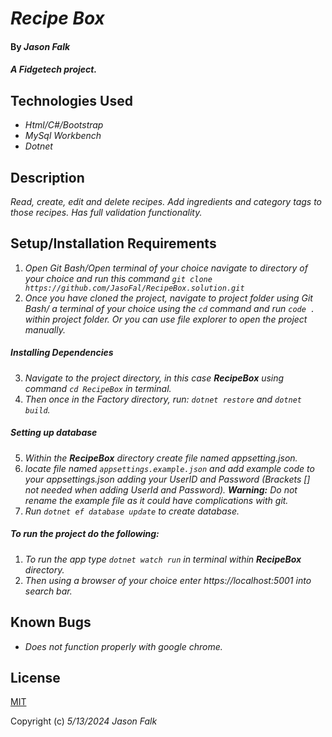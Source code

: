 # _Recipe Box_

#### By _**Jason Falk**_

#### _A Fidgetech project._

## Technologies Used

* _Html/C#/Bootstrap_
* _MySql Workbench_
* _Dotnet_

## Description

_Read, create, edit and delete recipes. Add ingredients and category tags to those recipes. Has full validation functionality._

## Setup/Installation Requirements

1. _Open Git Bash/Open terminal of your choice navigate to directory of your choice and run this command `git clone https://github.com/JasoFal/RecipeBox.solution.git`_
2. _Once you have cloned the project, navigate to project folder using Git Bash/ a terminal of your choice using the `cd` command and run `code .` within project folder. Or you can use file explorer to open the project manually._

##### Installing Dependencies

3. _Navigate to the project directory, in this case **RecipeBox** using command `cd RecipeBox` in terminal._
4. _Then once in the Factory directory, run: `dotnet restore` and `dotnet build`._

##### Setting up database

5. _Within the **RecipeBox** directory create file named appsetting.json._
6. _locate file named `appsettings.example.json` and add example code to your appsettings.json adding your UserID and Password (Brackets [] not needed when adding UserId and Password). **Warning:** Do not rename the example file as it could have complications with git._
7. _Run `dotnet ef database update` to create database._

##### To run the project do the following:
1. _To run the app type `dotnet watch run` in terminal within **RecipeBox** directory._
2. _Then using a browser of your choice enter https://localhost:5001 into search bar._

## Known Bugs

* _Does not function properly with google chrome._

## License

[MIT](License.md)

Copyright (c) _5/13/2024_ _Jason Falk_